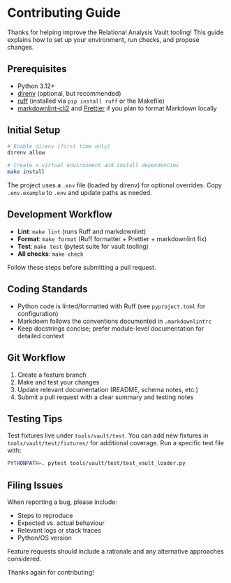 <!-- @format -->

# Contributing Guide

Thanks for helping improve the Relational Analysis Vault tooling! This guide explains
how to set up your environment, run checks, and propose changes.

## Prerequisites

- Python 3.12+
- [direnv](https://direnv.net/) (optional, but recommended)
- [ruff](https://docs.astral.sh/ruff/) (installed via `pip install ruff` or the
  Makefile)
- [markdownlint-cli2](https://github.com/DavidAnson/markdownlint-cli2) and
  [Prettier](https://prettier.io/) if you plan to format Markdown locally

## Initial Setup

```bash
# Enable direnv (first time only)
direnv allow

# Create a virtual environment and install dependencies
make install
```

The project uses a `.env` file (loaded by direnv) for optional overrides. Copy
`.env.example` to `.env` and update paths as needed.

## Development Workflow

- **Lint**: `make lint` (runs Ruff and markdownlint)
- **Format**: `make format` (Ruff formatter + Prettier + markdownlint fix)
- **Test**: `make test` (pytest suite for vault tooling)
- **All checks**: `make check`

Follow these steps before submitting a pull request.

## Coding Standards

- Python code is linted/formatted with Ruff (see `pyproject.toml` for configuration)
- Markdown follows the conventions documented in `.markdownlintrc`
- Keep docstrings concise; prefer module-level documentation for detailed context

## Git Workflow

1. Create a feature branch
2. Make and test your changes
3. Update relevant documentation (README, schema notes, etc.)
4. Submit a pull request with a clear summary and testing notes

## Testing Tips

Test fixtures live under `tools/vault/test`. You can add new fixtures in
`tools/vault/test/fixtures/` for additional coverage. Run a specific test file with:

```bash
PYTHONPATH=. pytest tools/vault/test/test_vault_loader.py
```

## Filing Issues

When reporting a bug, please include:

- Steps to reproduce
- Expected vs. actual behaviour
- Relevant logs or stack traces
- Python/OS version

Feature requests should include a rationale and any alternative approaches considered.

Thanks again for contributing!
